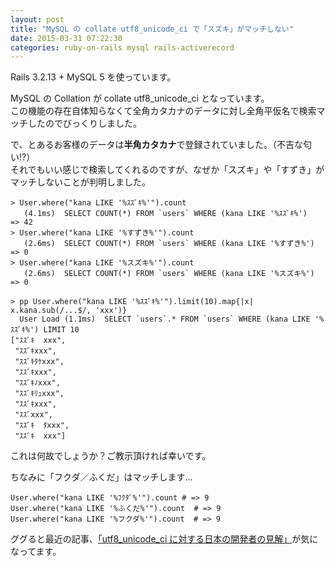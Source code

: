 ```yaml
---
layout: post
title: "MySQL の collate utf8_unicode_ci で「スズキ」がマッチしない"
date: 2015-03-31 07:22:30
categories: ruby-on-rails mysql rails-activerecord
---
```

<p>Rails 3.2.13 + MySQL 5 を使っています。</p>

<p>MySQL の Collation が collate utf8_unicode_ci となっています。<br>
この機能の存在自体知らなくて全角カタカナのデータに対し全角平仮名で検索マッチしたのでびっくりしました。</p>

<p>で、とあるお客様のデータは<strong>半角カタカナ</strong>で登録されていました。（不吉な匂い!?）<br>
それでもいい感じで検索してくれるのですが、なぜか「スズキ」や「すずき」がマッチしないことが判明しました。</p>

<pre><code>&gt; User.where("kana LIKE '%ｽｽﾞｷ%'").count
   (4.1ms)  SELECT COUNT(*) FROM `users` WHERE (kana LIKE '%ｽｽﾞｷ%')
=&gt; 42
&gt; User.where("kana LIKE '%すずき%'").count
   (2.6ms)  SELECT COUNT(*) FROM `users` WHERE (kana LIKE '%すずき%')
=&gt; 0
&gt; User.where("kana LIKE '%スズキ%'").count
   (2.6ms)  SELECT COUNT(*) FROM `users` WHERE (kana LIKE '%スズキ%')
=&gt; 0

&gt; pp User.where("kana LIKE '%ｽｽﾞｷ%'").limit(10).map{|x| x.kana.sub(/...$/, 'xxx')}
  User Load (1.1ms)  SELECT `users`.* FROM `users` WHERE (kana LIKE '%ｽｽﾞｷ%') LIMIT 10
["ｽｽﾞｷ  xxx",
 "ｽｽﾞｷxxx",
 "ｽｽﾞｷﾀｹxxx",
 "ｽｽﾞｷxxx",
 "ｽｽﾞｷﾉxxx",
 "ｽｽﾞｷﾘｭxxx",
 "ｽｽﾞｷxxx",
 "ｽｽﾞxxx",
 "ｽｽﾞｷ  ﾀxxx",
 "ｽｽﾞｷ  xxx"]
</code></pre>

<p>これは何故でしょうか？ご教示頂ければ幸いです。</p>

<p>ちなみに「フクダ／ふくだ」はマッチします...</p>

<pre><code>User.where("kana LIKE '%ﾌｸﾀﾞ%'").count # =&gt; 9
User.where("kana LIKE '%ふくだ%'").count  # =&gt; 9
User.where("kana LIKE '%フクダ%'").count  # =&gt; 9
</code></pre>

<p>ググると最近の記事、<a href="http://blog.kamipo.net/entry/2015/03/08/145045" rel="nofollow">「utf8_unicode_ci に対する日本の開発者の見解」</a>が気になってます。</p>
